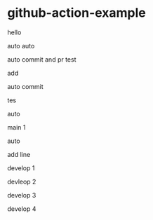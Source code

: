 # github-action-example

hello

auto auto


auto commit and pr test

add

auto commit 

tes

auto

main 1

auto 

add line


develop 1

devleop 2

develop 3


develop 4
